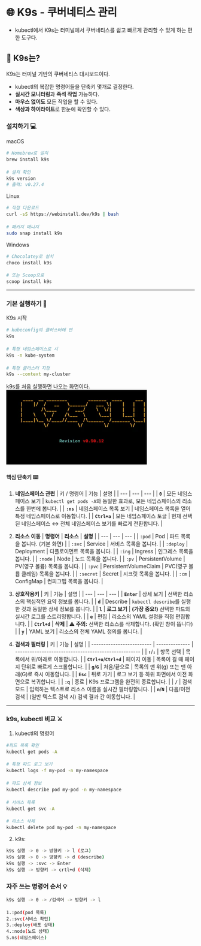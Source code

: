 # 🌐 K9s - 쿠버네티스 관리

- kubectl에서 K9s는 터미널에서 쿠버네티스를 쉽고 빠르게 관리할 수 있게 하는 편한 도구다.

## 🎯 K9s는?

K9s는 터미널 기반의 쿠버네티스 대시보드이다.

- kubectl의 복잡한 명령어들을 단축키 몇개로 결정한다.
- **실시간 모니터링**과 **즉석 작업** 가능하다.
- **마우스 없이도** 모든 작업을 할 수 있다.
- **색상과 하이라이트**로 한눈에 확인할 수 있다.

### 설치하기 💻

macOS

```bash
# Homebrew로 설치
brew install k9s

# 설치 확인
k9s version
# 출력: v0.27.4
```

Linux

```bash
# 직접 다운로드
curl -sS https://webinstall.dev/k9s | bash

# 패키지 매니지
sudo snap install k9s

```

Windows

```bash
# Chocolatey로 설치
choco install k9s

# 또는 Scoop으로
scoop install k9s
```

---

### 기본 실행하기 🚀

K9s 시작

```bash
# kubeconfig의 클러스터에 연
k9s

# 특정 네임스페이스로 시
k9s -n kube-system

# 특정 클러스터 지정
k9s --context my-cluster
```

k9s를 처음 실행하면 나오는 화면이다.
![k9s 화면](image.png)

#### 핵심 단축키 ⌨️

1. **네임스페이스 관련**
   | 키 / 명령어 | 기능 | 설명 |
   | --- | --- | --- |
   | **`0`** | 모든 네임스페이스 보기 | `kubectl get pods -A`와 동일한 효과로, 모든 네임스페이스의 리소스를 한번에 봅니다. |
   | **`:ns`** | 네임스페이스 목록 보기 | 네임스페이스 목록을 열어 특정 네임스페이스로 이동합니다. |
   | **`Ctrl+a`** | 모든 네임스페이스 토글 | 현재 선택된 네임스페이스 ↔ 전체 네임스페이스 보기를 빠르게 전환합니다. |

2. **리소스 이동**
   | **명령어** | **리소스** | **설명** |
   | --- | --- | --- |
   | `:pod` | Pod | 파드 목록을 봅니다. (기본 화면) |
   | `:svc` | Service | 서비스 목록을 봅니다. |
   | `:deploy` | Deployment | 디플로이먼트 목록을 봅니다. |
   | `:ing` | Ingress | 인그레스 목록을 봅니다. |
   | `:node` | Node | 노드 목록을 봅니다. |
   | `:pv` | PersistentVolume | PV(영구 볼륨) 목록을 봅니다. |
   | `:pvc` | PersistentVolumeClaim | PVC(영구 볼륨 클레임) 목록을 봅니다. |
   | `:secret` | Secret | 시크릿 목록을 봅니다. |
   | `:cm` | ConfigMap | 컨피그맵 목록을 봅니다. |

3. **상호작용키**
   | 키 | 기능 | 설명 |
   | --- | --- | --- |
   | **`Enter`** | 상세 보기 | 선택한 리소스의 핵심적인 요약 정보를 봅니다. |
   | **`d`** | Describe | `kubectl describe`를 실행한 것과 동일한 상세 정보를 봅니다. |
   | **`l`** | **로그 보기** | **(가장 중요!)** 선택한 파드의 실시간 로그를 스트리밍합니다. |
   | **`e`** | 편집 | 리소스의 YAML 설정을 직접 편집합니다. |
   | **`Ctrl+d`** | **삭제** | **⚠️ 주의:** 선택한 리소스를 삭제합니다. (확인 창이 뜹니다) |
   | **`y`** | YAML 보기 | 리소스의 전체 YAML 정의를 봅니다. |

4. **검색과 필터링**
   | 키 | 기능 | 설명 |
   | ------------------------- | -------------- | ---------------------------------------------------- |
   | **`↑`**/**`↓`** | 항목 선택 | 목록에서 위/아래로 이동합니다. |
   | **`Ctrl+u`**/**`Ctrl+d`** | 페이지 이동 | 목록이 길 때 페이지 단위로 빠르게 스크롤합니다. |
   | **`g`**/**`G`** | 처음/끝으로 | 목록의 맨 위(g) 또는 맨 아래(G)로 즉시 이동합니다. |
   | **`Esc`** | 뒤로 가기 | 로그 보기 등 하위 화면에서 이전 화면으로 복귀합니다. |
   | **`:q`** | 종료 | K9s 프로그램을 완전히 종료합니다. |
   | **`/`** | 검색 모드 | 입력하는 텍스트로 리소스 이름을 실시간 필터링합니다. |
   | **`n`**/**`N`** | 다음/이전 검색 | (일반 텍스트 검색 시) 검색 결과 간 이동합니다. |

---

### k9s, kubectl 비교 ⚔️

1. kubectl의 명령어

```bash
#파드 목록 확인
kubectl get pods -A

# 특정 파드 로그 보기
kubectl logs -f my-pod -n my-namespace

# 파드 상세 정보
kubectl describe pod my-pod -n my-namespace

# 서비스 목록
kubectl get svc -A

# 리소스 삭제
kubectl delete pod my-pod -n my-namespace
```

2. k9s:

```bash
k9s 실행 -> 0 -> 방향키 -> l (로그)
k9s 실행 -> 0 -> 방향키 -> d (describe)
k9s 실행 -> :svc -> Enter
k9s 실행 -> 방향키 -> crtl+d (삭제)
```

### 자주 쓰는 명령어 순서 💡

```bash
k9s 실행 -> 0 -> /검색어 -> 방향키 -> l

1.:pod(pod 목록)
2.:svc(서비스 확인)
3.:deploy(배포 상태)
4.:node(노드 상태)
5.ns(네임스페이스)

```
